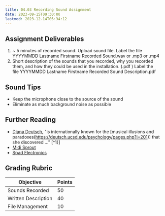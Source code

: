 ```yaml
---
title: 04.03 Recording Sound Assignment
date: 2023-09-15T09:30:00
lastmod: 2023-12-14T05:34:12
---
```


## Assignment Deliverables

1. ~ 5 minutes of recorded sound. Upload sound file. Label the file YYYYMMDD Lastname Firstname Recorded Sound.wav or .mp3 or .mp4
2. Short description of the sounds that you recorded, why you recorded them, and how they could be used in the installation. (.pdf ) Label the file YYYYMMDD Lastname Firstname Recorded Sound Description.pdf

## Sound Tips

- Keep the microphone close to the source of the sound
- Eliminate as much background noise as possible

## Further Reading

- [Diana Deutsch](https://deutsch.ucsd.edu/psychology/pages.php?i=101), "is internationally known for the [musical illusions and paradoxes(https://deutsch.ucsd.edu/psychology/pages.php?i=201)] that she discovered ..." [^1}]
- [Midi Sprout](https://www.midisprout.com)
- [Spad Electronics](https://linktr.ee/spad_electronics)

## Grading Rubric

<div class="responsive-table-markdown">

| Objective           | Points |
| ------------------- | ------ |
| Sounds Recorded     | 50     |
| Written Description | 40     |
| File Management     | 10     |

</div>

[^1]: [Diana Deutsch page on University of California San Diego Website](https://deutsch.ucsd.edu/psychology/pages.php?i=101)
